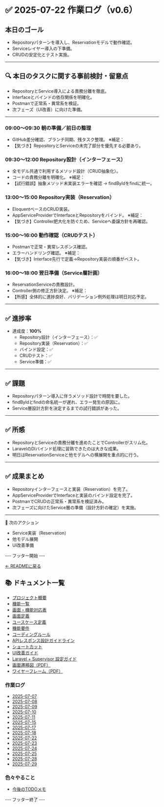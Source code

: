 # ✅ 2025-07-22 作業ログ（v0.6）

## 本日のゴール
- Repositoryパターンを導入し、Reservationモデルで動作確認。
- Serviceレイヤー導入の下準備。
- CRUDの安定化とテスト実施。

---

## 🔍 本日のタスクに関する事前検討・留意点
- RepositoryとService導入による責務分離を徹底。
- Interfaceとバインドの依存関係を明確化。
- Postmanで正常系・異常系を検証。
- 次フェーズ（UI改善）に向けた準備。

---

### 09:00〜09:30 朝の準備／前日の整理
- GitHub差分確認、ブランチ同期、残タスク整理。
※補足：
- 【気づき】RepositoryとServiceの未完了部分を優先する必要あり。

### 09:30〜12:00 Repository設計（インターフェース）
- 全モデル共通で利用するメソッド設計（CRUD抽象化）。
- コードの責務分離を明確化。
※補足：
- 【試行錯誤】抽象メソッド未実装エラーを確認 → findByIdをfindに統一。

### 13:00〜15:00 Repository実装（Reservation）
- EloquentベースのCRUD実装。
- AppServiceProviderでInterfaceとRepositoryをバインド。
※補足：
- 【気づき】Controller肥大化を防ぐため、Serviceへ委譲方針を再確認。

### 15:00〜16:00 動作確認（CRUDテスト）
- Postmanで正常・異常レスポンス確認。
- エラーハンドリング確認。
※補足：
- 【気づき】Interface先行で定義→Repository実装の順番がベスト。

### 16:00〜18:00 翌日準備（Service層計画）
- ReservationServiceの責務設計。
- Controller側の修正方針決定。
※補足：
- 【所感】全体的に進捗良好、バリデーション例外処理は明日対応予定。

---

## ✅ 進捗率
- 達成度：**100%**
    - Repository設計（インターフェース）：✅
    - Repository実装（Reservation）：✅
    - バインド設定：✅
    - CRUDテスト：✅
    - Service準備：✅

---

## ✅ 課題
- Repositoryパターン導入に伴うメソッド設計で時間を要した。
- findByIdとfindの命名統一が遅れ、エラー発生の原因に。
- Service層設計方針を決定するまでの試行錯誤があった。

---

## ✅ 所感
- RepositoryとServiceの責務分離を進めたことでControllerがスリム化。
- LaravelのDIバインド処理に習熟できたのは大きな成果。
- 明日はReservationServiceと他モデルへの横展開を重点的に行う。

---

## ✅ 成果まとめ
- Repositoryインターフェースと実装（Reservation）を完了。
- AppServiceProviderでInterfaceと実装のバインド設定を完了。
- PostmanでCRUDの正常系・異常系を検証済み。
- 次フェーズに向けたService層の準備（設計方針の確定）を実施。

---

📌 次のアクション
- Service実装（Reservation）
- 他モデル展開
- UI改善準備

--- フッター開始 ---

[← READMEに戻る](../../README.md)

## 📚 ドキュメント一覧

- [プロジェクト概要](../project-overview.md)
- [機能一覧](../features.md)
- [画面・機能対応表](../function_screen_map.md)
- [画面定義](../screens.md)
- [ユースケース定義](../usecase_reserve.md)
- [機能要件](../functional_requirements.md)
- [コーディングルール](../coding-rules.md)
- [APIレスポンス設計ガイドライン](../api_response.md)
- [ショートカット](../shortcuts.md)
- [UI改善ガイド](../ui_improvement_guide.md)
- [Laravel + Supervisor 設定ガイド](../supervisor.md)
- [画面遷移図（PDF）](../画面遷移図.pdf)
- [ワイヤーフレーム（PDF）](../ワイヤーフレーム.pdf)

### 作業ログ
- [2025-07-07](../logs/2025-07-07.md)
- [2025-07-08](../logs/2025-07-08.md)
- [2025-07-09](../logs/2025-07-09.md)
- [2025-07-10](../logs/2025-07-10.md)
- [2025-07-11](../logs/2025-07-11.md)
- [2025-07-15](../logs/2025-07-15.md)
- [2025-07-17](../logs/2025-07-17.md)
- [2025-07-18](../logs/2025-07-18.md)
- [2025-07-22](../logs/2025-07-22.md)
- [2025-07-23](../logs/2025-07-23.md)
- [2025-07-24](../logs/2025-07-24.md)
- [2025-07-25](../logs/2025-07-25.md)
- [2025-07-28](../logs/2025-07-28.md)
- [2025-07-29](../logs/2025-07-29.md)

### 色々やること
- [今後のTODOメモ](../todo.md)

--- フッター終了 ---

